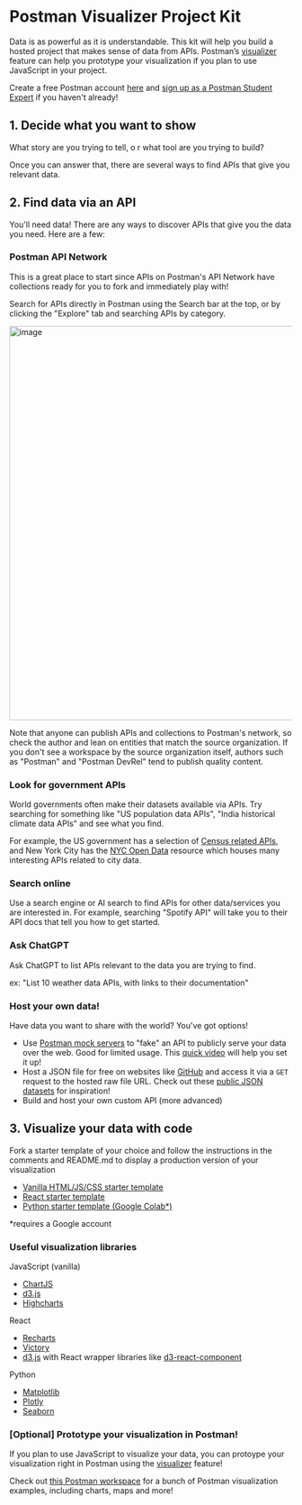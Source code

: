 # Postman Visualizer Project Kit

Data is as powerful as it is understandable. This kit will help you build a hosted project that makes sense of data from APIs. Postman’s [visualizer](https://learning.postman.com/docs/sending-requests/visualizer/) feature can help you prototype your visualization if you plan to use JavaScript in your project.

Create a free Postman account [here](https://www.postman.com/) and [sign up as a Postman Student Expert]() if you haven't already!

## 1. Decide what you want to show
What story are you trying to tell, o
r what tool are you trying to build?

Once you can answer that, there are several ways to find APIs that give you relevant data.

## 2. Find data via an API

You'll need data! There are any ways to discover APIs that give you the data you need. Here are a few:

### Postman API Network
This is a great place to start since APIs on Postman's API Network have collections ready for you to fork and immediately play with!

Search for APIs directly in Postman using the Search bar at the top, or by clicking the "Explore" tab and searching APIs by category.

<img width="700" alt="image" src="https://user-images.githubusercontent.com/9841162/227543200-11921d15-bb92-44c5-9d4d-b8be3fad5da4.png">

Note that anyone can publish APIs and collections to Postman's network, so check the author and lean on entities that match the source organization. If you don't see a workspace by the source organization itself, authors such as "Postman" and "Postman DevRel" tend to publish quality content. 

### Look for government APIs
World governments often make their datasets available via APIs. Try searching for something like "US population data APIs", "India historical climate data APIs" and see what you find. 

For example, the US government has a selection of [Census related APIs](https://www.census.gov/data/developers/data-sets.html), and New York City has the [NYC Open Data](https://opendata.cityofnewyork.us/) resource which houses many interesting APIs related to city data.  

### Search online

Use a search engine or AI search to find APIs for other data/services you are interested in. For example, searching "Spotify API" will take you to their API docs that tell you how to get started. 

### Ask ChatGPT 

Ask ChatGPT to list APIs relevant to the data you are trying to find.

ex: "List 10 weather data APIs, with links to their documentation"

### Host your own data!

Have data you want to share with the world? You've got options!

- Use [Postman mock servers](https://learning.postman.com/docs/designing-and-developing-your-api/mocking-data/setting-up-mock/) to "fake" an API to publicly serve your data over the web. Good for limited usage. This [quick video](https://www.youtube.com/watch?v=n_7UUghLpco) will help you set it up!
- Host a JSON file for free on websites like [GitHub](https://github.com/) and access it via a `GET` request to the hosted raw file URL. Check out these [public JSON datasets](https://github.com/jdorfman/awesome-json-datasets) for inspiration!
- Build and host your own custom API (more advanced)

## 3. Visualize your data with code

Fork a starter template of your choice and follow the instructions in the comments and README.md to display a production version of your visualization

- [Vanilla HTML/JS/CSS starter template](https://replit.com/@postman/NYC-Subway-Ridership-API-data-visualization-example)
- [React starter template](https://replit.com/@postman/NYC-Subway-Ridership-React-API-data-visualization-ex)
- [Python starter template (Google Colab*)](https://colab.research.google.com/drive/1cdJUlFub--p_1RQ4913RxJDtR957EXdo?usp=sharing)

*requires a Google account

### Useful visualization libraries

JavaScript (vanilla)
- [ChartJS](https://www.chartjs.org/docs/latest/)
- [d3.js](https://observablehq.com/@d3/gallery)
- [Highcharts](https://www.highcharts.com/)

React 
- [Recharts](http://recharts.org/en-US/)
- [Victory](https://formidable.com/open-source/victory/)
- [d3.js](https://observablehq.com/@d3/gallery) with React wrapper libraries like [d3-react-component](https://www.npmjs.com/package/d3-react-component)

Python
- [Matplotlib](https://matplotlib.org/api/index.html)
- [Plotly](https://plot.ly/python/)
- [Seaborn](https://seaborn.pydata.org/)

### [Optional] Prototype your visualization in Postman!
If you plan to use JavaScript to visualize your data, you can protoype your visualization right in Postman using the [visualizer](https://learning.postman.com/docs/sending-requests/visualizer/) feature! 

Check out [this Postman workspace](https://www.postman.com/postman/workspace/more-visualizer-examples) for a bunch of Postman visualization examples, including charts, maps and more!
